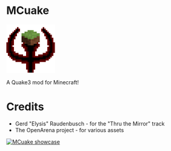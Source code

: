 # MCuake

![MCuake Logo](src/main/resources/assets/mcuake/icon.png)

A Quake3 mod for Minecraft!

# Credits
- Gerd "Elysis" Raudenbusch - for the "Thru the Mirror" track
- The OpenArena project - for various assets

[![MCuake showcase](http://img.youtube.com/vi/DRD0vbKIzwc/0.jpg)](https://www.youtube.com/watch?v=DRD0vbKIzwc "MCuake showcase")
